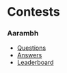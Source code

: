 #  Contests

### Aarambh

 - [Questions](https://www.hackerrank.com/contests/aarambh-mrec/challenges)
 - [Answers]()
 - [Leaderboard](https://www.hackerrank.com/contests/aarambh-mrec/leaderboard)
